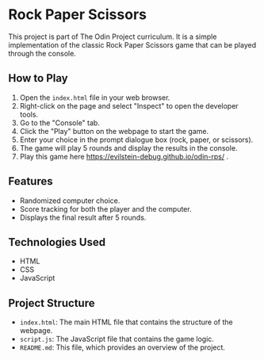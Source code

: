 # Rock Paper Scissors

This project is part of The Odin Project curriculum. It is a simple implementation of the classic Rock Paper Scissors game that can be played through the console.

## How to Play

1. Open the `index.html` file in your web browser.
2. Right-click on the page and select "Inspect" to open the developer tools.
3. Go to the "Console" tab.
4. Click the "Play" button on the webpage to start the game.
5. Enter your choice in the prompt dialogue box (rock, paper, or scissors).
6. The game will play 5 rounds and display the results in the console.
7. Play this game here https://evilstein-debug.github.io/odin-rps/ .

## Features

- Randomized computer choice.
- Score tracking for both the player and the computer.
- Displays the final result after 5 rounds.

## Technologies Used

- HTML
- CSS
- JavaScript

## Project Structure

- `index.html`: The main HTML file that contains the structure of the webpage.
- `script.js`: The JavaScript file that contains the game logic.
- `README.md`: This file, which provides an overview of the project.